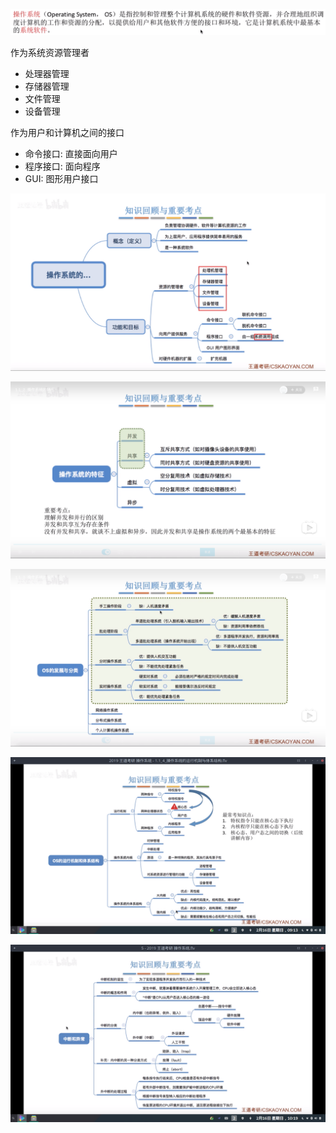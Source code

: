 ![image-20200216080639103](image-20200216080639103.png)

作为系统资源管理者

* 处理器管理
* 存储器管理
* 文件管理
* 设备管理

作为用户和计算机之间的接口

* 命令接口: 直接面向用户
* 程序接口: 面向程序
* GUI: 图形用户接口



![image-20200216082323267](image-20200216082323267.png)

![image-20200216083930928](image-20200216083930928.png)

![image-20200216085325059](image-20200216085325059.png)

![image-20200216091327687](image-20200216091327687.png)

![image-20200216101939347](image-20200216101939347.png)